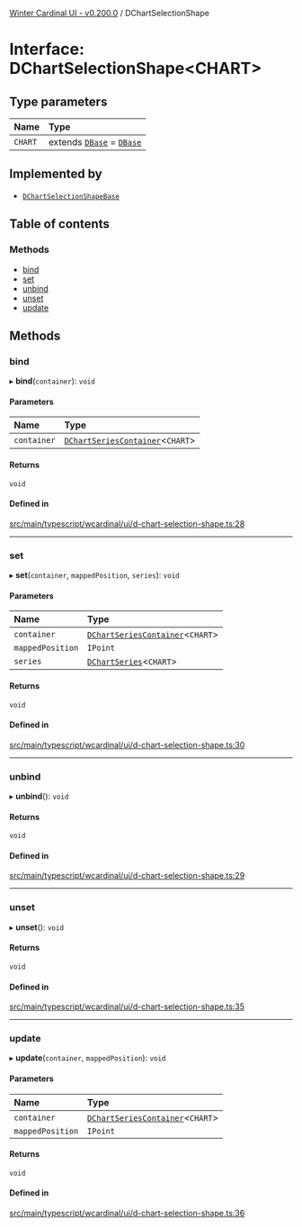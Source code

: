 [Winter Cardinal UI - v0.200.0](../index.md) / DChartSelectionShape

# Interface: DChartSelectionShape<CHART\>

## Type parameters

| Name | Type |
| :------ | :------ |
| `CHART` | extends [`DBase`](../classes/DBase.md) = [`DBase`](../classes/DBase.md) |

## Implemented by

- [`DChartSelectionShapeBase`](../classes/DChartSelectionShapeBase.md)

## Table of contents

### Methods

- [bind](DChartSelectionShape.md#bind)
- [set](DChartSelectionShape.md#set)
- [unbind](DChartSelectionShape.md#unbind)
- [unset](DChartSelectionShape.md#unset)
- [update](DChartSelectionShape.md#update)

## Methods

### bind

▸ **bind**(`container`): `void`

#### Parameters

| Name | Type |
| :------ | :------ |
| `container` | [`DChartSeriesContainer`](DChartSeriesContainer.md)<`CHART`\> |

#### Returns

`void`

#### Defined in

[src/main/typescript/wcardinal/ui/d-chart-selection-shape.ts:28](https://github.com/winter-cardinal/winter-cardinal-ui/blob/v0.200.0/src/main/typescript/wcardinal/ui/d-chart-selection-shape.ts#L28)

___

### set

▸ **set**(`container`, `mappedPosition`, `series`): `void`

#### Parameters

| Name | Type |
| :------ | :------ |
| `container` | [`DChartSeriesContainer`](DChartSeriesContainer.md)<`CHART`\> |
| `mappedPosition` | `IPoint` |
| `series` | [`DChartSeries`](DChartSeries.md)<`CHART`\> |

#### Returns

`void`

#### Defined in

[src/main/typescript/wcardinal/ui/d-chart-selection-shape.ts:30](https://github.com/winter-cardinal/winter-cardinal-ui/blob/v0.200.0/src/main/typescript/wcardinal/ui/d-chart-selection-shape.ts#L30)

___

### unbind

▸ **unbind**(): `void`

#### Returns

`void`

#### Defined in

[src/main/typescript/wcardinal/ui/d-chart-selection-shape.ts:29](https://github.com/winter-cardinal/winter-cardinal-ui/blob/v0.200.0/src/main/typescript/wcardinal/ui/d-chart-selection-shape.ts#L29)

___

### unset

▸ **unset**(): `void`

#### Returns

`void`

#### Defined in

[src/main/typescript/wcardinal/ui/d-chart-selection-shape.ts:35](https://github.com/winter-cardinal/winter-cardinal-ui/blob/v0.200.0/src/main/typescript/wcardinal/ui/d-chart-selection-shape.ts#L35)

___

### update

▸ **update**(`container`, `mappedPosition`): `void`

#### Parameters

| Name | Type |
| :------ | :------ |
| `container` | [`DChartSeriesContainer`](DChartSeriesContainer.md)<`CHART`\> |
| `mappedPosition` | `IPoint` |

#### Returns

`void`

#### Defined in

[src/main/typescript/wcardinal/ui/d-chart-selection-shape.ts:36](https://github.com/winter-cardinal/winter-cardinal-ui/blob/v0.200.0/src/main/typescript/wcardinal/ui/d-chart-selection-shape.ts#L36)
